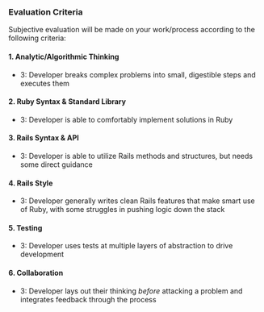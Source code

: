 ### Evaluation Criteria

Subjective evaluation will be made on your work/process according to the following criteria:

#### 1. Analytic/Algorithmic Thinking

* 3: Developer breaks complex problems into small, digestible steps and executes them

#### 2. Ruby Syntax & Standard Library

* 3: Developer is able to comfortably implement solutions in Ruby

#### 3. Rails Syntax & API

* 3: Developer is able to utilize Rails methods and structures, but needs some direct guidance

#### 4. Rails Style

* 3: Developer generally writes clean Rails features that make smart use of Ruby, with some struggles in pushing logic down the stack

#### 5. Testing

* 3: Developer uses tests at multiple layers of abstraction to drive development

#### 6. Collaboration

* 3: Developer lays out their thinking *before* attacking a problem and integrates feedback through the process

